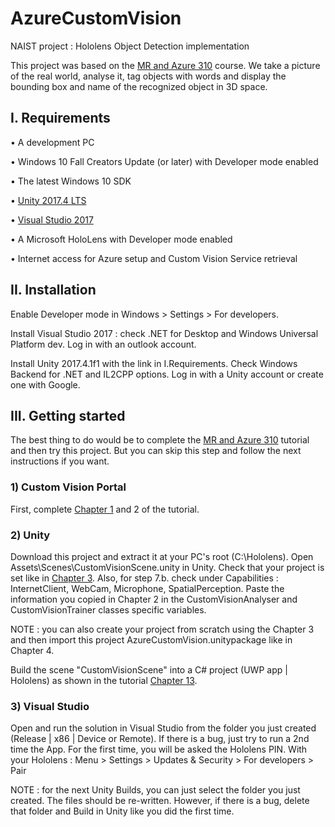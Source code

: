 # AzureCustomVision
NAIST project : Hololens Object Detection implementation

This project was based on the [MR and Azure 310](https://docs.microsoft.com/en-us/windows/mixed-reality/mr-azure-310) course.
We take a picture of the real world, analyse it, tag objects with words and display the bounding box and name of the recognized object in 3D space.


## I.	Requirements

•	A development PC

•	Windows 10 Fall Creators Update (or later) with Developer mode enabled

•	The latest Windows 10 SDK

•	[Unity 2017.4 LTS](https://unity3d.com/unity/qa/lts-releases?version=2017.4&page=3)

•	[Visual Studio 2017](https://visualstudio.microsoft.com/downloads/)

•	A Microsoft HoloLens with Developer mode enabled

•	Internet access for Azure setup and Custom Vision Service retrieval


## II. Installation

Enable Developer mode in Windows > Settings > For developers.

Install Visual Studio 2017 : check .NET for Desktop and Windows Universal Platform dev.
Log in with an outlook account.

Install Unity 2017.4.1f1 with the link in I.Requirements.
Check Windows Backend for .NET and IL2CPP options.
Log in with a Unity account or create one with Google.


## III. Getting started

The best thing to do would be to complete the [MR and Azure 310](https://docs.microsoft.com/en-us/windows/mixed-reality/mr-azure-310) tutorial and then try this project. But you can skip this step and follow the next instructions if you want.

### 1) Custom Vision Portal

First, complete [Chapter 1](https://docs.microsoft.com/en-us/windows/mixed-reality/mr-azure-310#chapter-1---the-custom-vision-portal) and 2 of the tutorial.

### 2) Unity

Download this project and extract it at your PC's root (C:\Hololens\). Open Assets\Scenes\CustomVisionScene.unity in Unity.
Check that your project is set like in [Chapter 3](https://docs.microsoft.com/en-us/windows/mixed-reality/mr-azure-310#chapter-3---set-up-the-unity-project). Also, for step 7.b. check under Capabilities : InternetClient, WebCam, Microphone, SpatialPerception.
Paste the information you copied in Chapter 2 in the CustomVisionAnalyser and CustomVisionTrainer classes specific variables.

NOTE : you can also create your project from scratch using the Chapter 3 and then import this project AzureCustomVision.unitypackage like in Chapter 4.

Build the scene "CustomVisionScene" into a C# project (UWP app | Hololens) as shown in the tutorial [Chapter 13](https://docs.microsoft.com/en-us/windows/mixed-reality/mr-azure-310#chapter-13---build-the-uwp-solution-and-sideload-your-application).

### 3) Visual Studio

Open and run the solution in Visual Studio from the folder you just created (Release | x86 | Device or Remote). If there is a bug, just try to run a 2nd time the App.
For the first time, you will be asked the Hololens PIN. With your Hololens : Menu > Settings > Updates & Security > For developers > Pair 

NOTE : for the next Unity Builds, you can just select the folder you just created. The files should be re-written. However, if there is a bug, delete that folder and Build in Unity like you did the first time.
